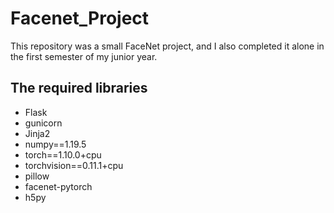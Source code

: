 # Facenet_Project

This repository was a small FaceNet project, and I also completed it alone in the first semester of my junior year.


## The required libraries
* Flask
* gunicorn
* Jinja2
* numpy==1.19.5
* torch==1.10.0+cpu
* torchvision==0.11.1+cpu
* pillow
* facenet-pytorch
* h5py
